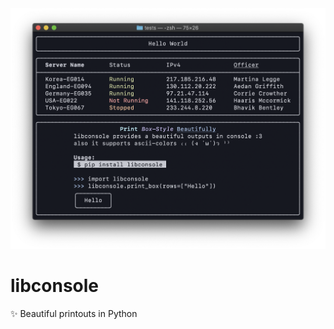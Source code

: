 
<div style="text-align:center"><img src="libconsole.png" width="650"></div>

# libconsole
✨ Beautiful printouts in Python
